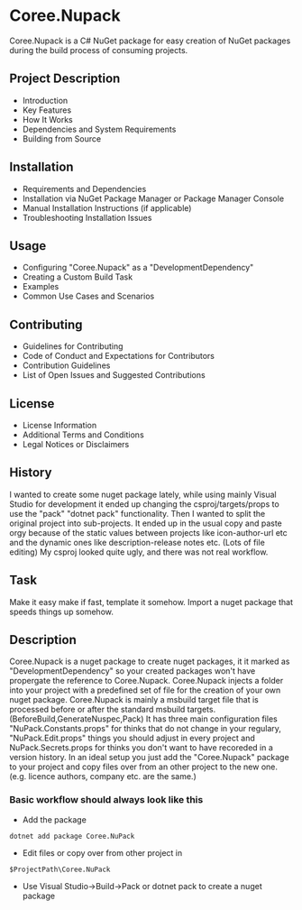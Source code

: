 # Coree.Nupack
Coree.Nupack is a C# NuGet package for easy creation of NuGet packages during the build process of consuming projects.

## Project Description
- Introduction
- Key Features
- How It Works
- Dependencies and System Requirements
- Building from Source

## Installation
- Requirements and Dependencies
- Installation via NuGet Package Manager or Package Manager Console
- Manual Installation Instructions (if applicable)
- Troubleshooting Installation Issues

## Usage
- Configuring "Coree.Nupack" as a "DevelopmentDependency"
- Creating a Custom Build Task
- Examples
- Common Use Cases and Scenarios

## Contributing
- Guidelines for Contributing
- Code of Conduct and Expectations for Contributors
- Contribution Guidelines
- List of Open Issues and Suggested Contributions

## License
- License Information
- Additional Terms and Conditions
- Legal Notices or Disclaimers


## History

I wanted to create some nuget package lately, while using mainly Visual Studio for development it ended up changing the csproj/targets/props to use the "pack" "dotnet pack" functionality. Then I wanted to split the original project into sub-projects. It ended up in the usual copy and paste orgy because of the static values between projects like icon-author-url etc and the dynamic ones like description-release notes etc. (Lots of file editing) My csproj looked quite ugly, and there was not real workflow. 

## Task

Make it easy make if fast, template it somehow. Import a nuget package that speeds things up somehow. 

## Description

Coree.Nupack is a nuget package to create nuget packages, it it marked as "DevelopmentDependency" so your created packages won't have propergate the reference to Coree.Nupack.
Coree.Nupack injects a folder into your project with a predefined set of file for the creation of your own nuget package. Coree.Nupack is mainly a msbuild target file that is processed before or after the standard msbuild targets. (BeforeBuild,GenerateNuspec,Pack)
It has three main configuration files "NuPack.Constants.props" for thinks that do not change in your regulary, "NuPack.Edit.props" things you should adjust in every project and NuPack.Secrets.props for thinks you don't want to have recoreded in a version history.
In an ideal setup you just add the "Coree.Nupack" package to your project and copy files over from an other project to the new one. (e.g. licence authors, company etc. are the same.)

### Basic workflow should always look like this
- Add the package
```
dotnet add package Coree.NuPack
```

- Edit files or copy over from other project in 
```
$ProjectPath\Coree.NuPack
```

- Use Visual Studio->Build->Pack or dotnet pack to create a nuget package
